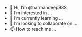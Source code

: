- 👋 Hi, I’m @harmandeep98S
- 👀 I’m interested in ...
- 🌱 I’m currently learning ...
- 💞️ I’m looking to collaborate on ...
- 📫 How to reach me ...

<!---
harmandeep98S/harmandeep98S is a ✨ special ✨ repository because its `README.md` (this file) appears on your GitHub profile.
You can click the Preview link to take a look at your changes.
--->
